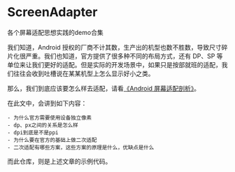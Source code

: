 # ScreenAdapter
各个屏幕适配思想实践的demo合集

我们知道，Android 授权的厂商不计其数，生产出的机型也数不胜数，导致尺寸碎片化很严重。我们也知道，官方提供了很多种不同的布局方式，还有 DP、SP 等单位来让我们更好的适配。但是实际的开发场景中，如果只是按部就班的适配，我们往往会收到吐槽说在某某机型上怎么显示好小之类。

那么，我们到底应该要怎么样去适配，请看[《Android 屏幕适配剖析》](https://www.tktimedance.com/posts/a55634bb.html)。

在此文中，会讲到如下内容：

	- 为什么官方需要使用设备独立像素
	- dp、px之间的关系是怎么样
	- dpi到底是不是ppi
	- 为什么要在官方的基础上做二次适配
	- 二次适配有哪些方案，这些方案的原理是什么，优缺点是什么

而此仓库，则是上述文章的示例代码。